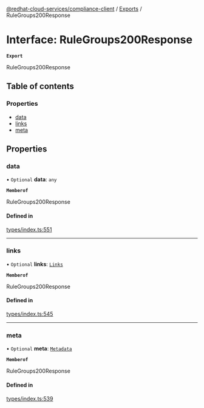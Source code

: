 [@redhat-cloud-services/compliance-client](../README.md) / [Exports](../modules.md) / RuleGroups200Response

# Interface: RuleGroups200Response

**`Export`**

RuleGroups200Response

## Table of contents

### Properties

- [data](RuleGroups200Response.md#data)
- [links](RuleGroups200Response.md#links)
- [meta](RuleGroups200Response.md#meta)

## Properties

### data

• `Optional` **data**: `any`

**`Memberof`**

RuleGroups200Response

#### Defined in

[types/index.ts:551](https://github.com/AsToNlele/javascript-clients/blob/main/packages/compliance/types/index.ts#L551)

___

### links

• `Optional` **links**: [`Links`](Links.md)

**`Memberof`**

RuleGroups200Response

#### Defined in

[types/index.ts:545](https://github.com/AsToNlele/javascript-clients/blob/main/packages/compliance/types/index.ts#L545)

___

### meta

• `Optional` **meta**: [`Metadata`](Metadata.md)

**`Memberof`**

RuleGroups200Response

#### Defined in

[types/index.ts:539](https://github.com/AsToNlele/javascript-clients/blob/main/packages/compliance/types/index.ts#L539)
